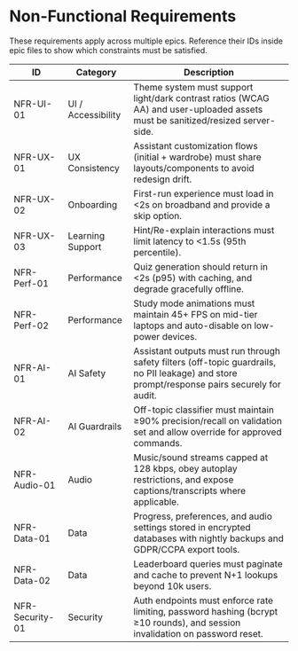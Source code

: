 # Non-Functional Requirements

These requirements apply across multiple epics. Reference their IDs inside epic files to show
which constraints must be satisfied.

| ID | Category | Description |
|----|----------|-------------|
| NFR-UI-01 | UI / Accessibility | Theme system must support light/dark contrast ratios (WCAG AA) and user-uploaded assets must be sanitized/resized server-side. |
| NFR-UX-01 | UX Consistency | Assistant customization flows (initial + wardrobe) must share layouts/components to avoid redesign drift. |
| NFR-UX-02 | Onboarding | First-run experience must load in <2s on broadband and provide a skip option. |
| NFR-UX-03 | Learning Support | Hint/Re-explain interactions must limit latency to <1.5s (95th percentile). |
| NFR-Perf-01 | Performance | Quiz generation should return in <2s (p95) with caching, and degrade gracefully offline. |
| NFR-Perf-02 | Performance | Study mode animations must maintain 45+ FPS on mid-tier laptops and auto-disable on low-power devices. |
| NFR-AI-01 | AI Safety | Assistant outputs must run through safety filters (off-topic guardrails, no PII leakage) and store prompt/response pairs securely for audit. |
| NFR-AI-02 | AI Guardrails | Off-topic classifier must maintain ≥90% precision/recall on validation set and allow override for approved commands. |
| NFR-Audio-01 | Audio | Music/sound streams capped at 128 kbps, obey autoplay restrictions, and expose captions/transcripts where applicable. |
| NFR-Data-01 | Data | Progress, preferences, and audio settings stored in encrypted databases with nightly backups and GDPR/CCPA export tools. |
| NFR-Data-02 | Data | Leaderboard queries must paginate and cache to prevent N+1 lookups beyond 10k users. |
| NFR-Security-01 | Security | Auth endpoints must enforce rate limiting, password hashing (bcrypt ≥10 rounds), and session invalidation on password reset. |
